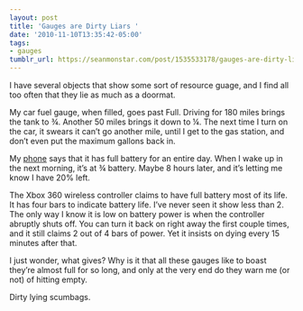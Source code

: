 ```yaml
---
layout: post
title: 'Gauges are Dirty Liars '
date: '2010-11-10T13:35:42-05:00'
tags:
- gauges
tumblr_url: https://seanmonstar.com/post/1535533178/gauges-are-dirty-liars
---
```

I have several objects that show some sort of resource guage, and I find all too often that they lie as much as a doormat.

My car fuel gauge, when filled, goes past Full. Driving for 180 miles brings the tank to ¾. Another 50 miles brings it down to ¼. The next time I turn on the car, it swears it can’t go another mile, until I get to the gas station, and don’t even put the maximum gallons back in.

My [phone](http://seanmonstar.com/blog/samsung-galaxy-vibrant-review/) says that it has full battery for an entire day. When I wake up in the next morning, it’s at ¾ battery. Maybe 8 hours later, and it’s letting me know I have 20% left.

The Xbox 360 wireless controller claims to have full battery most of its life. It has four bars to indicate battery life. I’ve never seen it show less than 2. The only way I know it is low on battery power is when the controller abruptly shuts off. You can turn it back on right away the first couple times, and it still claims 2 out of 4 bars of power. Yet it insists on dying every 15 minutes after that.

I just wonder, what gives? Why is it that all these gauges like to boast they’re almost full for so long, and only at the very end do they warn me (or not) of hitting empty.

Dirty lying scumbags.

